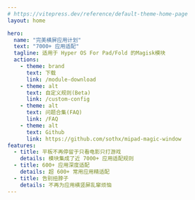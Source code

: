 ```yaml
---
# https://vitepress.dev/reference/default-theme-home-page
layout: home

hero:
  name: "完美横屏应用计划"
  text: "7000+ 应用适配"
  tagline: 适用于 Hyper OS For Pad/Fold 的Magisk模块
  actions:
    - theme: brand
      text: 下载
      link: /module-download
    - theme: alt
      text: 自定义规则(Beta)
      link: /custom-config
    - theme: alt
      text: 问题合集(FAQ)
      link: /FAQ
    - theme: alt
      text: Github
      link: https://github.com/sothx/mipad-magic-window
features:
  - title: 平板不再停留于只看电影只打游戏
    details: 模块集成了近 7000+ 应用适配规则
  - title: 600+ 应用深度适配
    details: 超 600+ 常用应用精适配
  - title: 告别扭脖子
    details: 不再为应用横竖屏乱窜烦恼
---
```


